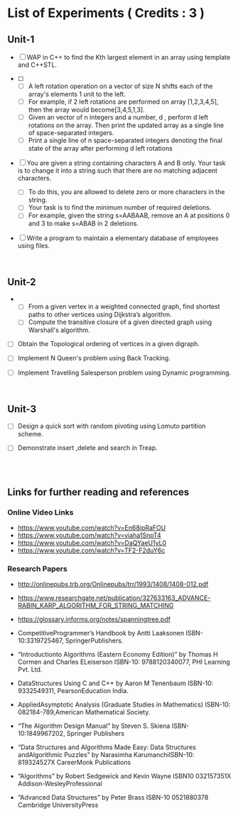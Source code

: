 # List of Experiments ( Credits : 3 )

## Unit-1

- [ ] WAP in C++ to find the Kth largest element in an array using template and C++STL.

- [ ]  
  - [ ] A left rotation operation on a vector of size N shifts each of the array's elements 1 unit to the left.
  - [ ] For example, if 2 left rotations are performed on array [1,2,3,4,5], then the array would become[3,4,5,1,3].  
  - [ ] Given an vector of n integers and a number, d , perform d left rotations on the array. Then print the updated array as a single line of space-separated integers.  
  - [ ] Print a single line of n space-separated integers denoting the final state of the array after performing d left rotations

- [ ] You are given a string containing characters A and B only. Your task is to change it into a string such that there are no matching adjacent characters.  
  - [ ] To do this, you are allowed to delete zero or more characters in the string.  
  - [ ] Your task is to find the minimum number of required deletions.  
  - [ ] For example, given the string s=AABAAB, remove an A at positions 0 and 3 to make s=ABAB in 2 deletions.

- [ ] Write a program to maintain a elementary database of employees using files.

</br>  

## Unit-2

-
  - [ ] From a given vertex in a weighted connected graph, find shortest paths to other vertices using Dijkstra’s algorithm.  
  - [ ] Compute the transitive closure of a given directed graph using Warshall's algorithm.

- [ ] Obtain the Topological ordering of vertices in a given digraph.

- [ ] Implement N Queen's problem using Back Tracking.

- [ ] Implement Travelling Salesperson problem using Dynamic programming.

</br>  

## Unit-3

- [ ] Design a quick sort with random pivoting using Lomuto partition scheme.

- [ ] Demonstrate insert ,delete and search in Treap.

</br>  
</br>  

## Links for further reading and references

### Online Video Links

- <https://www.youtube.com/watch?v=En68ipRaFOU>
- <https://www.youtube.com/watch?v=viaha1SnpT4>
- <https://www.youtube.com/watch?v=DaQYaeU1yL0>
- <https://www.youtube.com/watch?v=TF2-F2duY6c>

### Research Papers

- <http://onlinepubs.trb.org/Onlinepubs/trr/1993/1408/1408-012.pdf>
- <https://www.researchgate.net/publication/327633163_ADVANCE-RABIN_KARP_ALGORITHM_FOR_STRING_MATCHING>
- <https://glossary.informs.org/notes/spanningtree.pdf>

- CompetitiveProgrammer’s Handbook by Antti Laaksonen ISBN-10:3319725467, SpringerPublishers.

- “Introductionto Algorithms (Eastern Economy Edition)” by Thomas H Cormen and Charles ELeiserson ISBN-10: 9788120340077, PHI Learning Pvt. Ltd.

- DataStructures Using C and C++ by Aaron M Tenenbaum ISBN-10: 9332549311, PearsonEducation India.

- AppliedAsymptotic Analysis (Graduate Studies in Mathematics) ISBN-10: 082184-789,American Mathematical Society.

- “The Algorithm Design Manual” by Steven S. Skiena ISBN-10:1849967202, Springer Publishers

- “Data Structures and Algorithms Made Easy: Data Structures andAlgorithmic Puzzles” by Narasimha KarumanchiISBN-10: ‎819324527X CareerMonk Publications

- “Algorithms” by Robert Sedgewick and Kevin Wayne ISBN10 032157351X Addison-WesleyProfessional

- “Advanced Data Structures” by Peter Brass ISBN-10 0521880378 Cambridge UniversityPress
